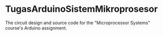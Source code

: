 # TugasArduinoSistemMikroprosesor
The circuit design and source code for the "Microprocessor Systems" course's Arduino assignment.
